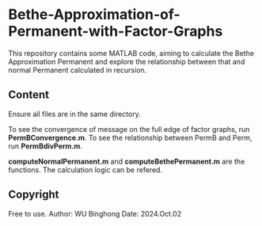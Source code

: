 # Bethe-Approximation-of-Permanent-with-Factor-Graphs
This repository contains some MATLAB code, aiming to calculate the Bethe Approximation Permanent and explore the relationship between that and normal Permanent calculated in recursion.

## Content
Ensure all files are in the same directory.

To see the convergence of message on the full edge of factor graphs, run **PermBConvergence.m**.
To see the relationship between PermB and Perm, run **PermBdivPerm.m**.

**computeNormalPermanent.m** and **computeBethePermanent.m** are the functions. The calculation logic can be refered.

## Copyright
Free to use.
Author: WU Binghong
Date: 2024.Oct.02
